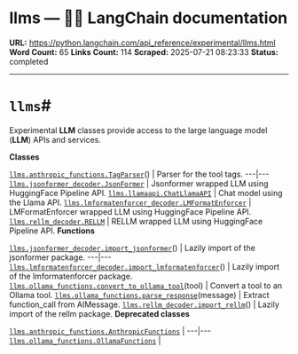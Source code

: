 # llms — 🦜🔗 LangChain  documentation

**URL:** https://python.langchain.com/api_reference/experimental/llms.html
**Word Count:** 65
**Links Count:** 114
**Scraped:** 2025-07-21 08:23:33
**Status:** completed

---

# `llms`\#

Experimental **LLM** classes provide access to the large language model \(**LLM**\) APIs and services.

**Classes**

[`llms.anthropic_functions.TagParser`](https://python.langchain.com/api_reference/experimental/llms/langchain_experimental.llms.anthropic_functions.TagParser.html#langchain_experimental.llms.anthropic_functions.TagParser "langchain_experimental.llms.anthropic_functions.TagParser")\(\) | Parser for the tool tags.   ---|---   [`llms.jsonformer_decoder.JsonFormer`](https://python.langchain.com/api_reference/experimental/llms/langchain_experimental.llms.jsonformer_decoder.JsonFormer.html#langchain_experimental.llms.jsonformer_decoder.JsonFormer "langchain_experimental.llms.jsonformer_decoder.JsonFormer") | Jsonformer wrapped LLM using HuggingFace Pipeline API.   [`llms.llamaapi.ChatLlamaAPI`](https://python.langchain.com/api_reference/experimental/llms/langchain_experimental.llms.llamaapi.ChatLlamaAPI.html#langchain_experimental.llms.llamaapi.ChatLlamaAPI "langchain_experimental.llms.llamaapi.ChatLlamaAPI") | Chat model using the Llama API.   [`llms.lmformatenforcer_decoder.LMFormatEnforcer`](https://python.langchain.com/api_reference/experimental/llms/langchain_experimental.llms.lmformatenforcer_decoder.LMFormatEnforcer.html#langchain_experimental.llms.lmformatenforcer_decoder.LMFormatEnforcer "langchain_experimental.llms.lmformatenforcer_decoder.LMFormatEnforcer") | LMFormatEnforcer wrapped LLM using HuggingFace Pipeline API.   [`llms.rellm_decoder.RELLM`](https://python.langchain.com/api_reference/experimental/llms/langchain_experimental.llms.rellm_decoder.RELLM.html#langchain_experimental.llms.rellm_decoder.RELLM "langchain_experimental.llms.rellm_decoder.RELLM") | RELLM wrapped LLM using HuggingFace Pipeline API.      **Functions**

[`llms.jsonformer_decoder.import_jsonformer`](https://python.langchain.com/api_reference/experimental/llms/langchain_experimental.llms.jsonformer_decoder.import_jsonformer.html#langchain_experimental.llms.jsonformer_decoder.import_jsonformer "langchain_experimental.llms.jsonformer_decoder.import_jsonformer")\(\) | Lazily import of the jsonformer package.   ---|---   [`llms.lmformatenforcer_decoder.import_lmformatenforcer`](https://python.langchain.com/api_reference/experimental/llms/langchain_experimental.llms.lmformatenforcer_decoder.import_lmformatenforcer.html#langchain_experimental.llms.lmformatenforcer_decoder.import_lmformatenforcer "langchain_experimental.llms.lmformatenforcer_decoder.import_lmformatenforcer")\(\) | Lazily import of the lmformatenforcer package.   [`llms.ollama_functions.convert_to_ollama_tool`](https://python.langchain.com/api_reference/experimental/llms/langchain_experimental.llms.ollama_functions.convert_to_ollama_tool.html#langchain_experimental.llms.ollama_functions.convert_to_ollama_tool "langchain_experimental.llms.ollama_functions.convert_to_ollama_tool")\(tool\) | Convert a tool to an Ollama tool.   [`llms.ollama_functions.parse_response`](https://python.langchain.com/api_reference/experimental/llms/langchain_experimental.llms.ollama_functions.parse_response.html#langchain_experimental.llms.ollama_functions.parse_response "langchain_experimental.llms.ollama_functions.parse_response")\(message\) | Extract function\_call from AIMessage.   [`llms.rellm_decoder.import_rellm`](https://python.langchain.com/api_reference/experimental/llms/langchain_experimental.llms.rellm_decoder.import_rellm.html#langchain_experimental.llms.rellm_decoder.import_rellm "langchain_experimental.llms.rellm_decoder.import_rellm")\(\) | Lazily import of the rellm package.      **Deprecated classes**

[`llms.anthropic_functions.AnthropicFunctions`](https://python.langchain.com/api_reference/experimental/llms/langchain_experimental.llms.anthropic_functions.AnthropicFunctions.html#langchain_experimental.llms.anthropic_functions.AnthropicFunctions "langchain_experimental.llms.anthropic_functions.AnthropicFunctions") |    ---|---   [`llms.ollama_functions.OllamaFunctions`](https://python.langchain.com/api_reference/experimental/llms/langchain_experimental.llms.ollama_functions.OllamaFunctions.html#langchain_experimental.llms.ollama_functions.OllamaFunctions "langchain_experimental.llms.ollama_functions.OllamaFunctions") |